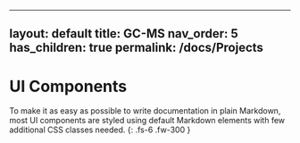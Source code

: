 
---
layout: default
title: GC-MS
nav_order: 5
has_children: true
permalink: /docs/Projects
---

# UI Components

To make it as easy as possible to write documentation in plain Markdown, most UI components are styled using default Markdown elements with few additional CSS classes needed.
{: .fs-6 .fw-300 }
